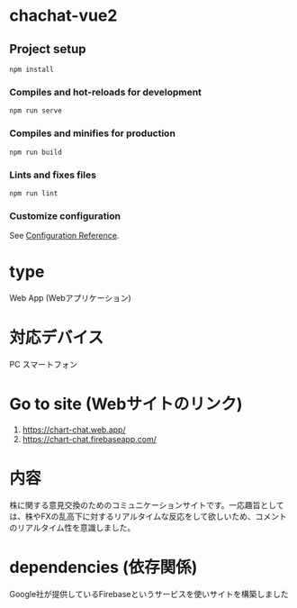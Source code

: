 # chachat-vue2

## Project setup
```
npm install
```

### Compiles and hot-reloads for development
```
npm run serve
```

### Compiles and minifies for production
```
npm run build
```

### Lints and fixes files
```
npm run lint
```

### Customize configuration
See [Configuration Reference](https://cli.vuejs.org/config/).

# type
Web App (Webアプリケーション)

# 対応デバイス
PC
スマートフォン

# Go to site (Webサイトのリンク)
1. https://chart-chat.web.app/
2. https://chart-chat.firebaseapp.com/


# 内容
株に関する意見交換のためのコミュニケーションサイトです。一応趣旨としては、株やFXの乱高下に対するリアルタイムな反応をして欲しいため、コメントのリアルタイム性を意識しました。

# dependencies (依存関係)
Google社が提供しているFirebaseというサービスを使いサイトを構築しました
